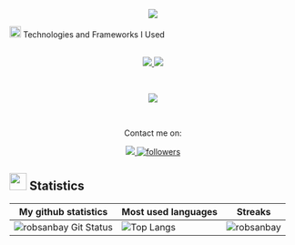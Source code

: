 <link rel="stylesheet" href="https://cdnjs.cloudflare.com/ajax/libs/font-awesome/5.15.1/css/all.min.css" integrity="sha512-mBZTDmW/0LWfMCC6n2Cdqg3hTgRUW1XyHEeDLAMgBc9zIzUtoMyDbVZ4RJe5h6QQuBbgHfhrv8tK/RzwJMgd+RQ==" crossorigin="anonymous" />

<p align="center">
  <a href="https://github.com/DenverCoder1/readme-typing-svg"><img src="https://readme-typing-svg.herokuapp.com?lines=I'm+Full-Stack+Developer;I'm+Front-End+Developer;I'm+Back-End+Developer;&center=true&width=500&height=50"></a>
</p>

<p>
<div display="flex">
 <img src="https://media4.giphy.com/media/MIGbtLZoVjbl0bYbAd/giphy.gif?cid=ecf05e472t2h0i8d7dcjaoau9iqtchhr899hxmpxzzgc7lyw&rid=giphy.gif" width="20"> Technologies and Frameworks I Used
</div>
<br>

<p align="center">
  <a href="">
<img src="https://skillicons.dev/icons?i=nuxtjs,ts,laravel,php,mysql,expressjs,bootstrap,tailwind,angular,css,firebase" />
        <img src="https://skillicons.dev/icons?i=svelte,react,figma,js,vue,mongodb,nodejs,py,vite,html" />


  </a>
</p>
<br>
<p align="center">
  <a href="">
    <img src="https://skillicons.dev/icons?i=git,vscode,bash,github" />
  </a>
</p>
<br>

<p align="center">Contact me on:</p>

<p align="center">
<!--     <a 
        href="https://www.linkedin.com/in/robsan-bayisa">
        <img            src="https://camo.githubusercontent.com/570a0fd895c1f854918833cb7c2d16d6284e1613b5590f14c3146308df512391/68747470733a2f2f696d672e736869656c64732e696f2f7374617469632f76313f7374796c653d666f722d7468652d6261646765266d6573736167653d4c696e6b6564496e26636f6c6f723d304136364332266c6f676f3d4c696e6b6564496e266c6f676f436f6c6f723d464646464646266c6162656c3d" 
            target="_blank"/>
    </a> -->
   <a href="https://upwork.com/freelancers/~01915dd6f314b018fb?mp_source=share">
     <img src="https://camo.githubusercontent.com/7cd478b0991a2887b86b80b07f56e6d6c480aab0d41d28a1564d3bd3ebd59422/68747470733a2f2f696d672e736869656c64732e696f2f7374617469632f76313f7374796c653d666f722d7468652d6261646765266d6573736167653d5570776f726b26636f6c6f723d323232323232266c6f676f3d5570776f726b266c6f676f436f6c6f723d364644413434266c6162656c3d">
   </a>
        <a 
            href="https://github.com/robsanbay">
            <img 
                alt="followers" 
                title="Follow me on GitHub" 
                src="https://img.shields.io/github/followers/robsanbay?color=236ad3&labelColor=1155ba&style=for-the-badge&logo=github&label=Follow" 
                target="_blank"/>
        </a>
      
  </p>

## <img src="https://media4.giphy.com/media/MIGbtLZoVjbl0bYbAd/giphy.gif?cid=ecf05e472t2h0i8d7dcjaoau9iqtchhr899hxmpxzzgc7lyw&rid=giphy.gif" width="30"> Statistics
| My github statistics                                                                                                                                                  | Most used languages                                                                                                                                                   | Streaks                                                                                       |
| --------------------------------------------------------------------------------------------------------------------------------------------------------------------- | --------------------------------------------------------------------------------------------------------------------------------------------------------------------- | --------------------------------------------------------------------------------------------- |
| ![robsanbay Git Status](https://github-readme-stats.vercel.app/api?username=robsanbay&show_icons=true&theme=dark&hide_title=true&count_private=true) |![Top Langs](https://github-readme-stats.vercel.app/api/top-langs/?username=robsanbay&show_icons=true&theme=dark&hide_title=true) | ![robsanbay](https://github-readme-streak-stats.herokuapp.com/?user=robsanbay&theme=dark) |


<br>



